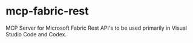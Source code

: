 # mcp-fabric-rest
MCP Server for Microsoft Fabric Rest API's to be used primarily in Visual Studio Code and Codex.
